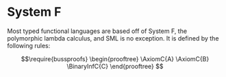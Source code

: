 # System F

Most typed functional languages are based off of System F, the polymorphic
lambda calculus, and SML is no exception. It is defined by the following rules:

$$\require{bussproofs}
\begin{prooftree}
\AxiomC{A}
\AxiomC{B}
\BinaryInfC{C}
\end{prooftree}
$$

